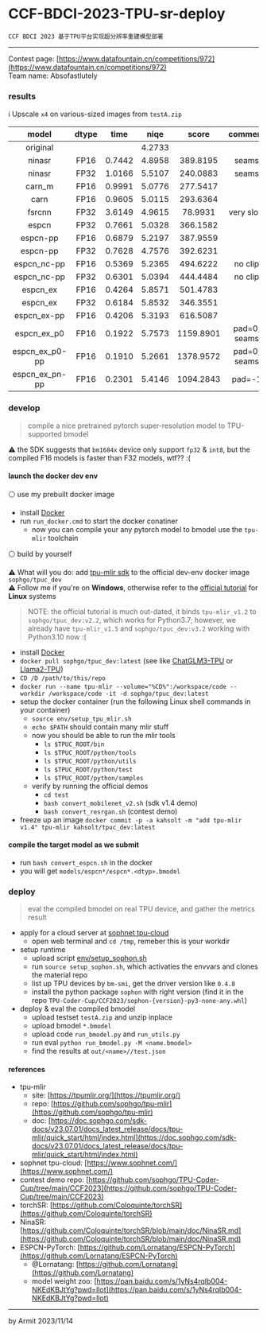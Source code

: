 # CCF-BDCI-2023-TPU-sr-deploy

    CCF BDCI 2023 基于TPU平台实现超分辨率重建模型部署

----

Contest page: [https://www.datafountain.cn/competitions/972](https://www.datafountain.cn/competitions/972)  
Team name: Absofastlutely  


### results

ℹ Upscale `x4` on various-sized images from `testA.zip`

| model | dtype | time | niqe | score | comment |
| :-: | :-: | :-: | :-: | :-: | :-: |
| original       |      |        | 4.2733 |           |  |
| ninasr         | FP16 | 0.7442 | 4.8958 |  389.8195 | seams |
| ninasr         | FP32 | 1.0166 | 5.5107 |  240.0883 | seams |
| carn_m         | FP16 | 0.9991 | 5.0776 |  277.5417 |  |
| carn           | FP16 | 0.9605 | 5.0115 |  293.6364 |  |
| fsrcnn         | FP32 | 3.6149 | 4.9615 |   78.9931 | very slow |
| espcn          | FP32 | 0.7661 | 5.0328 |  366.1582 |  |
| espcn-pp       | FP16 | 0.6879 | 5.2197 |  387.9559 |  |
| espcn-pp       | FP32 | 0.7628 | 4.7576 |  392.6231 |  |
| espcn_nc-pp    | FP16 | 0.5369 | 5.2365 |  494.6222 | no clip |
| espcn_nc-pp    | FP32 | 0.6301 | 5.0394 |  444.4484 | no clip |
| espcn_ex       | FP16 | 0.4264 | 5.8571 |  501.4783 |  |
| espcn_ex       | FP32 | 0.6184 | 5.8532 |  346.3551 |  |
| espcn_ex-pp    | FP16 | 0.4206 | 5.3193 |  616.5087 |  |
| espcn_ex_p0    | FP16 | 0.1922 | 5.7573 | 1159.8901 | pad=0, seams |
| espcn_ex_p0-pp | FP16 | 0.1910 | 5.2661 | 1378.9572 | pad=0, seams |
| espcn_ex_pn-pp | FP16 | 0.2301 | 5.4146 | 1094.2843 | pad=-1 |


### develop

> compile a nice pretrained pytorch super-resolution model to TPU-supported bmodel

⚠ the SDK suggests that `bm1684x` device only support `fp32` & `int8`, but the compiled F16 models is faster than F32 models, wtf?? :(

#### launch the docker dev env

⚪ use my prebuilt docker image

- install [Docker](https://docs.docker.com/get-docker/)
- run `run_docker.cmd` to start the docker conatiner
  - now you can compile your any pytorch model to bmodel use the `tpu-mlir` toolchain

⚪ build by yourself

⚠ What will you do: add [tpu-mlir sdk](https://github.com/sophgo/tpu-mlir) to the official dev-env docker image `sophgo/tpuc_dev`  
⚠ Follow me if you're on **Windows**, otherwise refer to the [official tutorial](https://github.com/sophgo/TPU-Coder-Cup/tree/main/CCF2023#13-%E9%85%8D%E7%BD%AE%E5%BC%80%E5%8F%91%E7%8E%AF%E5%A2%83) for **Linux** systems  

> NOTE: the official tutorial is much out-dated, it binds `tpu-mlir_v1.2` to `sophgo/tpuc_dev:v2.2`, which works for Python3.7; however, we already have `tpu-mlir_v1.5` and `sophgo/tpuc_dev:v3.2` working with Python3.10 now :(

- install [Docker](https://docs.docker.com/get-docker/)
- `docker pull sophgo/tpuc_dev:latest` (see like [ChatGLM3-TPU](https://github.com/sophgo/ChatGLM3-TPU) or [Llama2-TPU](https://github.com/sophgo/Llama2-TPU))
- `CD /D /path/to/this/repo`
- `docker run --name tpu-mlir --volume="%CD%":/workspace/code --workdir /workspace/code -it -d sophgo/tpuc_dev:latest`
- setup the docker container (run the following Linux shell commands in your container)
  - `source env/setup_tpu_mlir.sh`
  - `echo $PATH` should contain many mlir stuff
  - now you should be able to run the mlir tools
    - `ls $TPUC_ROOT/bin`
    - `ls $TPUC_ROOT/python/tools`
    - `ls $TPUC_ROOT/python/utils`
    - `ls $TPUC_ROOT/python/test`
    - `ls $TPUC_ROOT/python/samples`
  - verify by running the official demos
    - `cd test`
    - `bash convert_mobilenet_v2.sh` (sdk v1.4 demo)
    - `bash convert_resrgan.sh` (contest demo)
- freeze up an image `docker commit -p -a kahsolt -m "add tpu-mlir v1.4" tpu-mlir kahsolt/tpuc_dev:latest`

#### compile the target model as we submit

- run `bash convert_espcn.sh` in the docker
- you will get `models/espcn*/espcn*.<dtyp>.bmodel`


### deploy

> eval the compiled bmodel on real TPU device, and gather the metrics result

- apply for a cloud server at [sophnet tpu-cloud](https://www.sophnet.com/)
  - open web terminal and `cd /tmp`, remeber this is your workdir
- setup runtime
  - upload script [env/setup_sophon.sh](setup_sophon.sh)
  - run `source setup_sophon.sh`, which activaties the envvars and clones the material repo
  - list up TPU devices by `bm-smi`, get the driver version like `0.4.8`
  - install the python package `sophon` with right version (find it in the repo `TPU-Coder-Cup/CCF2023/sophon-{version}-py3-none-any.whl`)
- deploy & eval the compiled bmodel
  - upload testset `testA.zip` and unzip inplace
  - upload bmodel `*.bmodel`
  - upload code `run_bmodel.py` and `run_utils.py`
  - run eval `python run_bmodel.py -M <name.bmodel>`
  - find the results at `out/<name>//test.json`


#### references

- tpu-mlir
  - site: [https://tpumlir.org/](https://tpumlir.org/)
  - repo: [https://github.com/sophgo/tpu-mlir](https://github.com/sophgo/tpu-mlir)
  - doc: [https://doc.sophgo.com/sdk-docs/v23.07.01/docs_latest_release/docs/tpu-mlir/quick_start/html/index.html](https://doc.sophgo.com/sdk-docs/v23.07.01/docs_latest_release/docs/tpu-mlir/quick_start/html/index.html)
- sophnet tpu-cloud: [https://www.sophnet.com/](https://www.sophnet.com/)
- contest demo repo: [https://github.com/sophgo/TPU-Coder-Cup/tree/main/CCF2023](https://github.com/sophgo/TPU-Coder-Cup/tree/main/CCF2023)
- torchSR: [https://github.com/Coloquinte/torchSR](https://github.com/Coloquinte/torchSR)
 - NinaSR: [https://github.com/Coloquinte/torchSR/blob/main/doc/NinaSR.md](https://github.com/Coloquinte/torchSR/blob/main/doc/NinaSR.md)
- ESPCN-PyTorch: [https://github.com/Lornatang/ESPCN-PyTorch](https://github.com/Lornatang/ESPCN-PyTorch)
  - @Lornatang: [https://github.com/Lornatang](https://github.com/Lornatang)
  - model weight zoo: [https://pan.baidu.com/s/1yNs4rqIb004-NKEdKBJtYg?pwd=llot](https://pan.baidu.com/s/1yNs4rqIb004-NKEdKBJtYg?pwd=llot)

----
by Armit
2023/11/14
